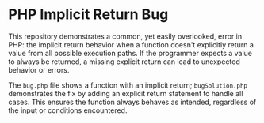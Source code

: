 # PHP Implicit Return Bug

This repository demonstrates a common, yet easily overlooked, error in PHP: the implicit return behavior when a function doesn't explicitly return a value from all possible execution paths.  If the programmer expects a value to always be returned, a missing explicit return can lead to unexpected behavior or errors.

The `bug.php` file shows a function with an implicit return;  `bugSolution.php` demonstrates the fix by adding an explicit return statement to handle all cases.  This ensures the function always behaves as intended, regardless of the input or conditions encountered. 